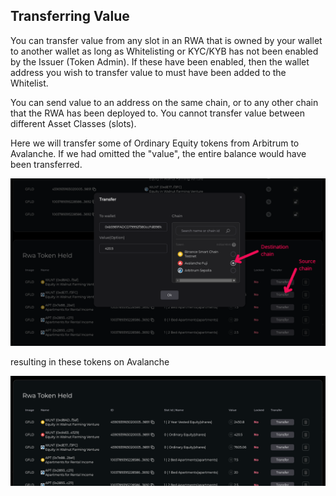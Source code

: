 ## Transferring Value

You can transfer value from any slot in an RWA that is owned by your wallet to another wallet as long as Whitelisting or KYC/KYB has not been enabled by the Issuer (Token Admin). If these have been enabled, then the wallet address you wish to transfer value to must have been added to the Whitelist.

You can send value to an address on the same chain, or to any other chain that the RWA has been deployed to. You cannot transfer value between different Asset Classes (slots).

Here we will transfer some of Ordinary Equity tokens from Arbitrum to Avalanche. If we had omitted the "value", the entire balance would have been transferred.

<img src="/_media/TransferRWA-1.png"  alt=""/>

resulting in these tokens on Avalanche

<img src="/_media/TransferRWA-2.png"  alt=""/>



